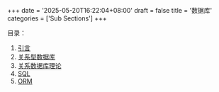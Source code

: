 +++
date = '2025-05-20T16:22:04+08:00'
draft = false
title = '数据库'
categories = ['Sub Sections']
+++

目录：

1. [引言](./introduction/index.md)
1. [关系型数据库](./relational-databases/index.md)
1. [关系数据库理论](./Relational-Database-Theory/index.md)
1. [SQL](./SQL/index.md)
1. [ORM](./ORM/index.md)